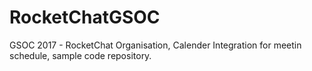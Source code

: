 # RocketChatGSOC
GSOC 2017  - RocketChat Organisation, Calender Integration for meetin schedule,  sample code repository.
